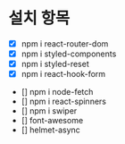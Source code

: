 # 설치 항목

- [x] npm i react-router-dom
- [x] npm i styled-components
- [x] npm i styled-reset
- [x] npm i react-hook-form
- [] npm i node-fetch
- [] npm i react-spinners
- [] npm i swiper
- [] font-awesome
- [] helmet-async
